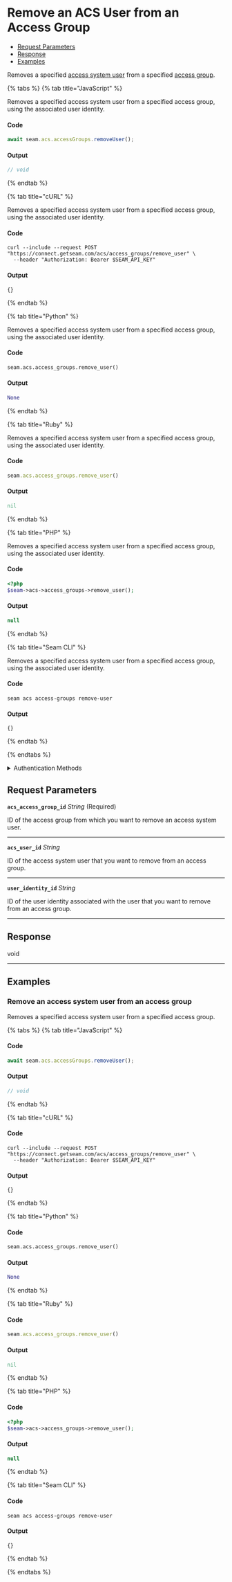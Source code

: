 # Remove an ACS User from an Access Group

- [Request Parameters](#request-parameters)
- [Response](#response)
- [Examples](#examples)

Removes a specified [access system user](https://docs.seam.co/latest/capability-guides/access-systems/user-management) from a specified [access group](https://docs.seam.co/latest/capability-guides/access-systems/assigning-users-to-access-groups).


{% tabs %}
{% tab title="JavaScript" %}

Removes a specified access system user from a specified access group, using the associated user identity.

#### Code

```javascript
await seam.acs.accessGroups.removeUser();
```

#### Output

```javascript
// void
```
{% endtab %}

{% tab title="cURL" %}

Removes a specified access system user from a specified access group, using the associated user identity.

#### Code

```curl
curl --include --request POST "https://connect.getseam.com/acs/access_groups/remove_user" \
  --header "Authorization: Bearer $SEAM_API_KEY"
```

#### Output

```curl
{}
```
{% endtab %}

{% tab title="Python" %}

Removes a specified access system user from a specified access group, using the associated user identity.

#### Code

```python
seam.acs.access_groups.remove_user()
```

#### Output

```python
None
```
{% endtab %}

{% tab title="Ruby" %}

Removes a specified access system user from a specified access group, using the associated user identity.

#### Code

```ruby
seam.acs.access_groups.remove_user()
```

#### Output

```ruby
nil
```
{% endtab %}

{% tab title="PHP" %}

Removes a specified access system user from a specified access group, using the associated user identity.

#### Code

```php
<?php
$seam->acs->access_groups->remove_user();
```

#### Output

```php
null
```
{% endtab %}

{% tab title="Seam CLI" %}

Removes a specified access system user from a specified access group, using the associated user identity.

#### Code

```seam_cli
seam acs access-groups remove-user
```

#### Output

```seam_cli
{}
```
{% endtab %}

{% endtabs %}


<details>

<summary>Authentication Methods</summary>

- API key
- Personal access token
  <br>Must also include the `seam-workspace` header in the request.

To learn more, see [Authentication](https://docs.seam.co/latest/api/authentication).
</details>

## Request Parameters

**`acs_access_group_id`** *String* (Required)

ID of the access group from which you want to remove an access system user.

---

**`acs_user_id`** *String*

ID of the access system user that you want to remove from an access group.

---

**`user_identity_id`** *String*

ID of the user identity associated with the user that you want to remove from an access group.

---


## Response

void


---

## Examples


### Remove an access system user from an access group

Removes a specified access system user from a specified access group.

{% tabs %}
{% tab title="JavaScript" %}



#### Code

```javascript
await seam.acs.accessGroups.removeUser();
```

#### Output

```javascript
// void
```
{% endtab %}

{% tab title="cURL" %}



#### Code

```curl
curl --include --request POST "https://connect.getseam.com/acs/access_groups/remove_user" \
  --header "Authorization: Bearer $SEAM_API_KEY"
```

#### Output

```curl
{}
```
{% endtab %}

{% tab title="Python" %}



#### Code

```python
seam.acs.access_groups.remove_user()
```

#### Output

```python
None
```
{% endtab %}

{% tab title="Ruby" %}



#### Code

```ruby
seam.acs.access_groups.remove_user()
```

#### Output

```ruby
nil
```
{% endtab %}

{% tab title="PHP" %}



#### Code

```php
<?php
$seam->acs->access_groups->remove_user();
```

#### Output

```php
null
```
{% endtab %}

{% tab title="Seam CLI" %}



#### Code

```seam_cli
seam acs access-groups remove-user
```

#### Output

```seam_cli
{}
```
{% endtab %}

{% endtabs %}
